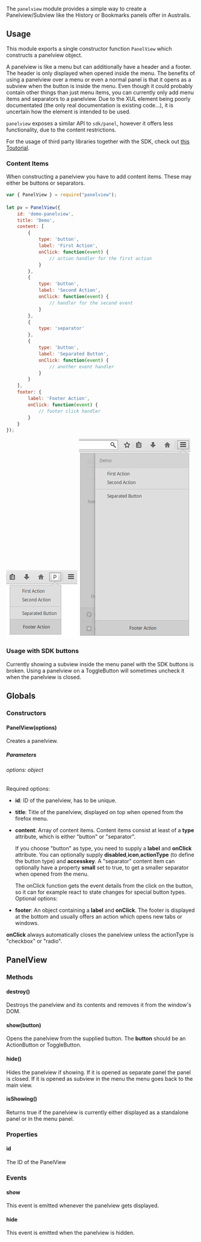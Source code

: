 The `panelview` module provides a simple way to create a Panelview/Subview like the History or Bookmarks panels offer in Australis.

## Usage ##
This module exports a single constructor function `PanelView` which constructs a panelview object.

A panelview is like a menu but can additionally have a header and a footer. The header is only displayed when opened inside the menu. The benefits of using a panelview over a menu or even a normal panel is that it opens as a subview when the button is inside the menu.
Even though it could probably contain other things than just menu items, you can currently only add menu items and separators to a panelview. Due to the XUL element being poorly documentated (the only real documentation is existing code...), it is uncertain how the element is intended to be used.

`panelview` exposes a similar API to `sdk/panel`, however it offers less functionality, due to the content restrictions.

For the usage of third party libraries together with the SDK, check out [this Toutorial](https://developer.mozilla.org/en-US/Add-ons/SDK/Tutorials/Add_a_Menu_Item_to_Firefox).

### Content Items ###
When constructing a panelview you have to add content items. These may either be buttons or separators.
```js
var { PanelView } = require("panelview");

let pv = PanelView({
    id: 'demo-panelview',
    title: 'Demo',
    content: [
        {
            type: 'button',
            label: 'First Action',
            onClick: function(event) {
                // action handler for the first action
            }
        },
        {
            type: 'button',
            label: 'Second Action',
            onClick: function(event) {
                // handler for the second event
            }
        },
        {
            type: 'separator'
        },
        {
            type: 'button',
            label: 'Separated Button',
            onClick: function(event) {
                // another event handler
            }
        }
    ],
    footer: {
        label: 'Footer Action',
        onClick: function(event) {
            // footer click handler
        }
    }
});
```

![panelview spawned from a toolbarbutton](panelview-panel.png)
![panelview inside the menu panel](panelview-menu.png)

### Usage with SDK buttons ###
Currently showing a subview inside the menu panel with the SDK buttons is broken.
Using a panelview on a ToggleButton will sometimes uncheck it when the panelview is closed.

## Globals ##
### Constructors ###
#### PanelView(options) ####
Creates a panelview.

##### Parameters #####
###### options: object ######
Required options:
   * __id__: ID of the panelview, has to be unique.
   * __title__: Title of the panelview, displayed on top when opened from the firefox menu.
   * __content__: Array of content items. Content items consist at least of a __type__ attribute, which is either "button" or "separator".

     If you choose "button" as type, you need to supply a __label__ and __onClick__ attribute. You can optionally supply __disabled__,__icon__,__actionType__ (to define the button type) and __accesskey__.
     A "separator" content item can optionally have a property __small__ set to true, to get a smaller separator when opened from the menu.

     The onClick function gets the event details from the click on the button, so it can for example react to state changes for special button types.
Optional options:
   * __footer__: An object containing a __label__ and __onClick__. The footer is displayed at the bottom and usually offers an action which opens new tabs or windows.

__onClick__ always automatically closes the panelview unless the actionType is "checkbox" or "radio".
## PanelView ##
### Methods ###
#### destroy() ####
Destroys the panelview and its contents and removes it from the window's DOM.
#### show(button) ####
Opens the panelview from the supplied button. The __button__ should be an ActionButton or ToggleButton.
#### hide() ####
Hides the panelview if showing. If it is opened as separate panel the panel is closed. If it is opened as subview in the menu the menu goes back to the main view.
#### isShowing() ####
Returns true if the panelview is currently either displayed as a standalone panel or in the menu panel.
### Properties ###
#### id ####
The ID of the PanelView
### Events ###
#### show ####
This event is emitted whenever the panelview gets displayed.
#### hide ####
This event is emitted when the panelview is hidden.
